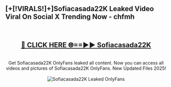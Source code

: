 <h2>[+[!VIRALS!]+]Sofiacasada22K Leaked Video Viral On Social X Trending Now - chfmh</h2>
<br>
<div align="center">
<h2><a href="https://libra.edu.pl?Sofiacasada22K" rel="nofollow">🔴 CLICK HERE 🌐==►► Sofiacasada22K</a></h2>
<br>
Get Sofiacasada22K OnlyFans leaked all content. Now you can access all videos and pictures of Sofiacasada22K OnlyFans. New Updated Files 2025!
<br>
<br>
<a href="https://libra.edu.pl?Sofiacasada22K" rel="nofollow" data-target="animated-image.originalLink"><img src="https://i.ibb.co.com/WyWwxjT/player-gif2.gif" alt="Sofiacasada22K Leaked OnlyFans" style="max-width: 100%; display: inline-block;" data-target="animated-image.originalImage"></a>
</div>
<br>